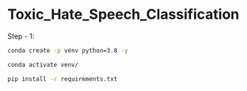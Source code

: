 # Toxic_Hate_Speech_Classification


Step - 1:

```bash
conda create -p venv python=3.8 -y
```

```bash
conda activate venv/
```

```bash
pip install -r requirements.txt
```